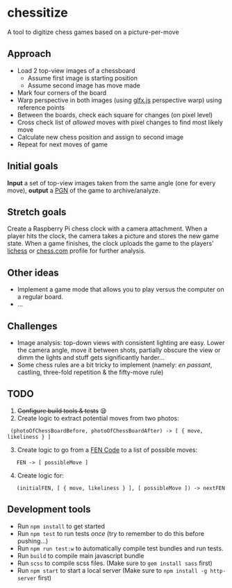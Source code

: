 # chessitize
A tool to digitize chess games based on a picture-per-move

## Approach

 - Load 2 top-view images of a chessboard
   - Assume first image is starting position
   - Assume second image has move made
 - Mark four corners of the board
 - Warp perspective in both images (using [glfx.js](http://evanw.github.io/glfx.js/) perspective warp) using reference points
 - Between the boards, check each square for changes (on pixel level)
 - Cross check list of *allowed* moves with pixel changes to find most likely move
 - Calculate new chess position and assign to second image
 - Repeat for next moves of game

## Initial goals

**Input** a set of top-view images taken from the same angle (one for every move), **output** a [PGN](https://en.wikipedia.org/wiki/Portable_Game_Notation) of the game to archive/analyze.

## Stretch goals

Create a Raspberry Pi chess clock with a camera attachment. When a player hits the clock, the camera takes a picture and stores the new game state. When a game finishes, the clock uploads the game to the players’ [lichess](https://lichess.org/) or [chess.com](https://www.chess.com) profile for further analysis.

## Other ideas

 - Implement a game mode that allows you to play versus the computer on a regular board.
 - ...


## Challenges

 - Image analysis: top-down views with consistent lighting are easy. Lower the camera angle, move it between shots, partially obscure the view or dimm the lights and stuff gets significantly harder...
 - Some chess rules are a bit tricky to implement (namely: *en passant*, castling, three-fold repetition & the fifty-move rule)

## TODO

 1. ~~Configure build tools & tests~~ 😪
 2. Create logic to extract potential moves from two photos:
 
```
 (photoOfChessBoardBefore, photoOfChessBoardAfter) -> [ { move, likeliness } ]
```
 3. Create logic to go from a [FEN Code](https://en.wikipedia.org/wiki/Forsyth%E2%80%93Edwards_Notation) to a list of possible moves:

```
   FEN -> [ possibleMove ]
```

 4. Create logic for:

``` 
   (initialFEN, [ { move, likeliness } ], [ possibleMove ]) -> nextFEN
```

## Development tools
 - Run `npm install` to get started
 - Run `npm test` to run tests *once* (try to remember to do this before pushing...)
 - Run `npm run test:w` to automatically compile test bundles and run tests.
 - Run `build` to compile main javascript bundle
 - Run `scss` to compile scss files. (Make sure to `gem install sass` first)
 - Run `npm start` to start a local server (Make sure to `npm install -g http-server` first)